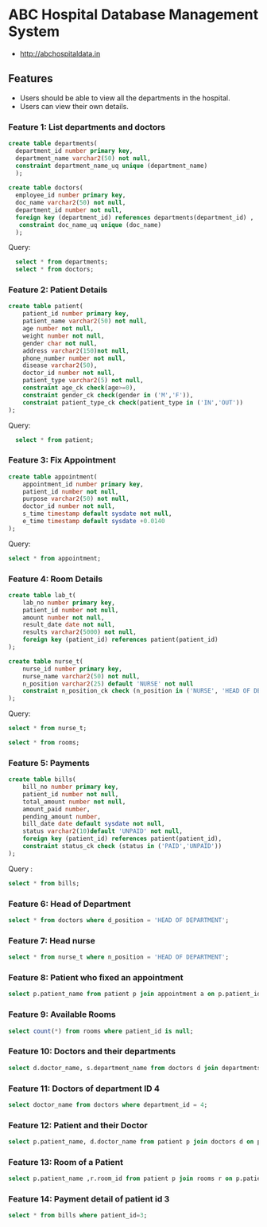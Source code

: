 # ABC Hospital Database Management System

* http://abchospitaldata.in

## Features

* Users should be able to view all the departments in the hospital.
* Users can view their own details. 

### Feature 1: List departments and doctors
```sql
create table departments(
  department_id number primary key,
  department_name varchar2(50) not null,
  constraint department_name_uq unique (department_name)
  );
  
create table doctors(
  employee_id number primary key,
  doc_name varchar2(50) not null,
  department_id number not null,
  foreign key (department_id) references departments(department_id) ,
   constraint doc_name_uq unique (doc_name)
  );
``` 
Query:
```sql
  select * from departments;
  select * from doctors;
```
### Feature 2: Patient Details
```sql
create table patient(
    patient_id number primary key,
    patient_name varchar2(50) not null,
    age number not null,
    weight number not null,
    gender char not null,
    address varchar2(150)not null,
    phone_number number not null,
    disease varchar2(50),
    doctor_id number not null,
    patient_type varchar2(5) not null,
    constraint age_ck check(age>=0),
    constraint gender_ck check(gender in ('M','F')),
    constraint patient_type_ck check(patient_type in ('IN','OUT'))
);
```
Query:
```sql
  select * from patient;
```
### Feature 3: Fix Appointment
```sql
create table appointment(
    appointment_id number primary key,
    patient_id number not null,
    purpose varchar2(50) not null,
    doctor_id number not null,
    s_time timestamp default sysdate not null,
    e_time timestamp default sysdate +0.0140 
);
```
Query:
```sql
select * from appointment;
```
### Feature 4: Room Details
```sql
create table lab_t(
    lab_no number primary key,
    patient_id number not null,
    amount number not null,
    result_date date not null,
    results varchar2(5000) not null,
    foreign key (patient_id) references patient(patient_id)
);

create table nurse_t(
    nurse_id number primary key,
    nurse_name varchar2(50) not null,
    n_position varchar2(25) default 'NURSE' not null
    constraint n_position_ck check (n_position in ('NURSE', 'HEAD OF DEPARTMENT'))
);
```
Query:
```sql
select * from nurse_t;

select * from rooms;
```
### Feature 5: Payments
```sql
create table bills(
    bill_no number primary key,
    patient_id number not null,
    total_amount number not null,
    amount_paid number,
    pending_amount number,
    bill_date date default sysdate not null,
    status varchar2(10)default 'UNPAID' not null,
    foreign key (patient_id) references patient(patient_id),
    constraint status_ck check (status in ('PAID','UNPAID'))
);
```
Query :
```sql
select * from bills;
```
### Feature 6: Head of Department
```sql
select * from doctors where d_position = 'HEAD OF DEPARTMENT';
```
### Feature 7: Head nurse
```sql
select * from nurse_t where n_position = 'HEAD OF DEPARTMENT';
```
### Feature 8: Patient who fixed an appointment
```sql
select p.patient_name from patient p join appointment a on p.patient_id = a.patient_id; 
```
### Feature 9: Available Rooms
```sql
select count(*) from rooms where patient_id is null;
```
### Feature 10: Doctors and their departments 
```sql
select d.doctor_name, s.department_name from doctors d join departments s on d.department_id = s.department_id;
```
### Feature 11: Doctors of department ID 4
```sql
select doctor_name from doctors where department_id = 4;
```
### Feature 12: Patient and their Doctor
```sql
select p.patient_name, d.doctor_name from patient p join doctors d on p.doctor_id = d.doctor_id;
```
### Feature 13: Room of a Patient
```sql
select p.patient_name ,r.room_id from patient p join rooms r on p.patient_id =r.patient_id;
```
### Feature 14: Payment detail of patient id 3
```sql
select * from bills where patient_id=3;
```
